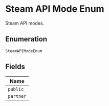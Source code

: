 
# Steam API Mode Enum

Steam API modes.

## Enumeration

`SteamAPIModeEnum`

## Fields

| Name |
|  --- |
| `public` |
| `partner` |


